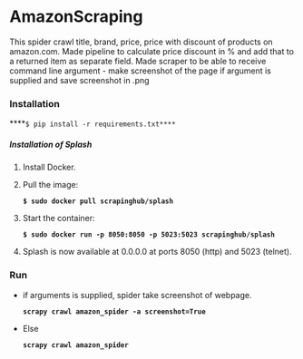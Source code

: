 # AmazonScraping
This spider crawl title, brand, price, price with discount of products on amazon.com.
Made pipeline to calculate price discount in % and add that to a returned item as separate field. 
Made scraper to be able to receive command line argument - make screenshot of the page if argument is supplied and save screenshot in .png


### Installation
****``$ pip install -r requirements.txt****``


##### Installation of Splash 
1. Install Docker.
2. Pull the image:

    ****``$ sudo docker pull scrapinghub/splash``****
3. Start the container:
    
    ****``$ sudo docker run -p 8050:8050 -p 5023:5023 scrapinghub/splash``****
4. Splash is now available at 0.0.0.0 at ports 8050 (http) and 5023 (telnet).

### Run
- if arguments is supplied, spider take screenshot of webpage.

    ****```scrapy crawl amazon_spider -a screenshot=True```****
- Else

    ****```scrapy crawl amazon_spider```****
